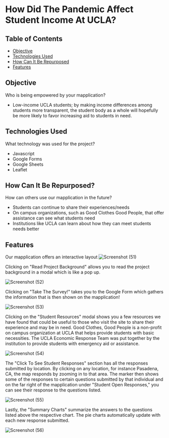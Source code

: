 # How Did The Pandemic Affect Student Income At UCLA?


## Table of Contents
* [Objective](#objective)
* [Technologies Used](#technologies-used)
* [How Can It Be Repurposed](#how-can-it-be-repurposed)
* [Features](#features)


## Objective

Who is being empowered by your mapplication?

  * Low-income UCLA students; by making income differences among students more transparent, the student body as a whole will hopefully be more likely to favor increasing aid to students in need. 
  
  
## Technologies Used

What technology was used for the project?
 
  * Javascript
  * Google Forms
  * Google Sheets
  * Leaflet


## How Can It Be Repurposed?

How can others use our mapplication in the future?

  * Students can continue to share their experiences/needs
  * On campus organizations, such as Good Clothes Good People, that offer assistance can see what students need
  * Institutions like UCLA can learn about how they can meet students needs better
  

## Features

Our mapplication offers an interactive layout
![Screenshot (51)](https://user-images.githubusercontent.com/86337626/127725985-7d9230ea-5947-4a6a-a60e-a6c27d493f79.png)

Clicking on "Read Project Background" allows you to read the project background in a modal which is like a pop up.

![Screenshot (52)](https://user-images.githubusercontent.com/86337626/127725919-1066614f-e814-4103-8019-f6ca54c154a9.png) 

Clicking on "Take The Survey!" takes you to the Google Form which gathers the information that is then shown on the mapplication!

![Screenshot (53)](https://user-images.githubusercontent.com/86337626/127725949-8f41eb50-4680-4ab8-8217-450fd51f581d.png)

Clicking on the "Student Resources" modal shows you a few resources we have found that could be useful to those who visit the site to share their experience and may be in need. Good Clothes, Good People is a non-profit on campus organization at UCLA that helps provide students with basic necessities. The UCLA Economic Response Team was put together by the institution to provide students with emergency aid or assistance.

![Screenshot (54)](https://user-images.githubusercontent.com/86337626/127725960-10410f5b-93a7-4d7d-a4f0-3cd01254b895.png)

The "Click To See Student Responses" section has all the responses submitted by location. By clicking on any location, for instance Pasadena, CA, the map responds by zooming in to that area. The marker then shows some of the responses to certain questions submitted by that individual and on the far right of the mapplication under "Student Open Responses," you can see their response to the questions listed. 

![Screenshot (55)](https://user-images.githubusercontent.com/86337626/127725964-3c3324b1-3519-4e18-bbe2-1b93206aa1b5.png)

Lastly, the "Summary Charts" summarize the answers to the questions listed above the respective chart. The pie charts automatically update with each new response submitted. 

![Screenshot (56)](https://user-images.githubusercontent.com/86337626/127725969-1988d178-7122-4a55-a963-036be9d4ca1d.png)
